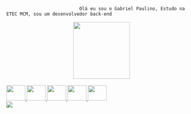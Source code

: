                                Olá eu sou o Gabriel Paulino, Estudo na ETEC MCM, sou um desenvolvedor back-end
                                                  
<div align="center">
  <a href="https://github.com/projetosgppag">
    <img height="150em" src="https://github-readme-stats.vercel.app/api/top-langs/?username=projetosgppag&layout=compact&langs_count=16&theme=dracula"/>
</div>
<div style="display: inline_block "><br>
  <img aling="center" alt"React" height="40" width="50" src="https://cdn.jsdelivr.net/gh/devicons/devicon/icons/react/react-original.svg">
  <img aling="center" alt"Php" height="40" width="50" src="https://cdn.jsdelivr.net/gh/devicons/devicon/icons/php/php-plain.svg">
  <img aling="center" alt"MySQL" height="40" width="50" src="https://cdn.jsdelivr.net/gh/devicons/devicon/icons/mysql/mysql-plain-wordmark.svg">
  <img aling="center" alt"Postgres" height="40" width="50" src="https://cdn.jsdelivr.net/gh/devicons/devicon/icons/postgresql/postgresql-plain.svg">
  <img aling="center" alt"Java" height="40" width="50" src="https://cdn.jsdelivr.net/gh/devicons/devicon@latest/icons/java/java-original.svg">
</div>
<div>
  <a href="https://www.instagram.com/bit3ll4/" target"_blank"><img src="https://img.shields.io/badge/Instagram-E4405F?style=for-the-badge&logo=instagram&logoColor=white"
</div>
